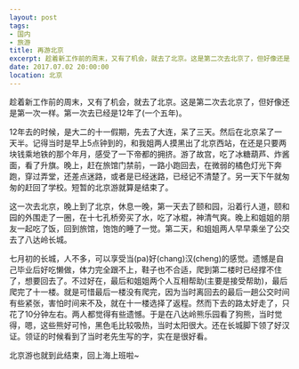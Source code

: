 ```yaml
---
layout: post
tags: 
- 国内
- 旅游
title: 再游北京
excerpt: 趁着新工作前的周末，又有了机会，就去了北京。这是第二次去北京了，但好像还是第一次一样。第一次去已经是12年了(一个五年)。
date: 2017.07.02 20:00:00
location: 北京
---
```


趁着新工作前的周末，又有了机会，就去了北京。这是第二次去北京了，但好像还是第一次一样。第一次去已经是12年了(一个五年)。

12年去的时候，是大二的十一假期，先去了大连，呆了三天。然后在北京呆了一天半。记得当时是早上5点钟到的，和我姐两人摸黑出了北京西站，在还是只要两块钱乘地铁的那个年月，感受了一下帝都的拥挤。游了故宫，吃了冰糖葫芦、炸酱面，看了升旗。晚上，赶在旅馆门禁前，一路小跑回去，在微弱的橘色灯光下奔跑，穿过弄堂，还差点迷路，或者是已经迷路，已经记不清楚了。另一天下午就匆匆的赶回了学校。短暂的北京游就算是结束了。

这一次去北京，晚上到了北京，休息一晚，第一天去了颐和园，沿着行人道，颐和园的外围走了一圈，在十七孔桥旁买了水，吃了冰棍，神清气爽。晚上和姐姐的朋友一起吃了饭，回到旅馆，饱饱的睡了一觉。第二天，和姐姐两人早早乘坐了公交去了八达岭长城。

七月初的长城，人不多，可以享受当(pa)好(chang)汉(cheng)的感觉。遗憾是自己毕业后好吃懒做，体力完全跟不上，鞋子也不合适，爬到第二楼时已经撑不住了，想要回去了。不过好在，最后和姐姐两个人互相帮助(主要是接受帮助)，最后爬完了十一楼。就是可惜最后一楼没有爬完，因为当时离回去的最后一趟公交时间有些紧张，害怕时间来不及，就在十一楼选择了返程。然而下去的路太好走了，只花了10分钟左右。两人都觉得有些遗憾。于是在八达岭熊乐园看了狗熊，当时觉得，嗯，这些熊好可怜，黑色毛比较吸热，当时太阳很大。还在长城脚下领了好汉证。领证的时候看到了当时老先生写的字，实在是很好看。

北京游也就到此结束，回上海上班啦~